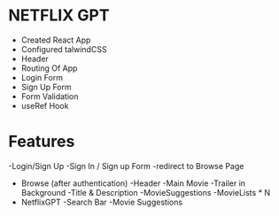 # NETFLIX GPT

- Created React App
- Configured talwindCSS
- Header
- Routing Of App
- Login Form
- Sign Up Form 
- Form Validation
- useRef Hook


# Features
-Login/Sign Up
    -Sign In / Sign up Form
    -redirect to Browse Page
- Browse (after authentication)
    -Header
    -Main Movie
        -Trailer in Background
        -Title & Description
        -MovieSuggestions
            -MovieLists * N
- NetflixGPT
    -Search Bar
    -Movie Suggestions
